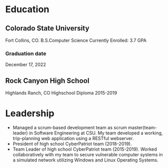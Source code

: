 # Education
## Colorado State University
Fort Collins, CO.
B.S.Computer Science
Currently Enrolled: 3.7 GPA
### Graduation date
December 17, 2022

## Rock Canyon High School
Highlands Ranch, CO
Highschool Diploma
2015-2019

# Leadership
 * Managed a scrum-based development team as scrum master(team-leader) in Software Engineering at CSU. My team developed a working, trip-planning web application using a RESTful webserver.
 * President of high school CyberPatriot team (2018-2019).
 * Team Leader of high school CyberPatriot team (2015-2019). Worked collaboratively with my team to secure vulnerable computer systems in a simulated network utilizing Windows and Linux Operating Systems.